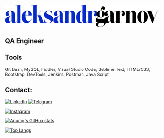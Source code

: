 ![header](https://github.com/AleksandrGarnov/AleksandrGarnov/blob/master/assets/aleksandrgarnov%20(2).png)

## QA Engineer

## Tools
Git Bash, MySQL, Fiddler, Visual Studio Code, Sublime Text, HTML/CSS, Bootstrap, DevTools, Jenkins, Postman, Java Script

## Contact:

[![LinkedIn](https://img.shields.io/badge/-LinkedIn-072ACB?style=for-the-badge&logo=LinkedIn&logoColor=010101)](https://www.linkedin.com/in/aleksandr-garnov-89a844237/)
[![Telegram](https://img.shields.io/badge/-Telegram-072ACB?style=for-the-badge&logo=Telegram&logoColor=010101)](https://t.me/aleksroman16)

[![Instagram](https://img.shields.io/badge/-Instagram-072ACB?style=for-the-badge&logo=Instagram&logoColor=010101)](https://instagram.com/alexsanderromanovich)

[![Anurag's GitHub stats](https://github-readme-stats.vercel.app/api?username=AleksandrGarnov)](https://github.com/anuraghazra/github-readme-stats) 

[![Top Langs](https://github-readme-stats.vercel.app/api/top-langs/?username=AleksandrGarnov&layout=compact)](https://github.com/anuraghazra/github-readme-stats)